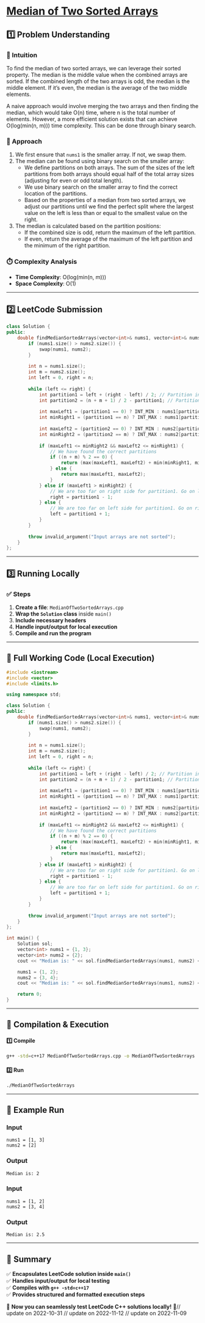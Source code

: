 # **[Median of Two Sorted Arrays](https://leetcode.com/problems/median-of-two-sorted-arrays/description/)**  

## **1️⃣ Problem Understanding**  
### **📌 Intuition**  
To find the median of two sorted arrays, we can leverage their sorted property. The median is the middle value when the combined arrays are sorted. If the combined length of the two arrays is odd, the median is the middle element. If it’s even, the median is the average of the two middle elements.

A naive approach would involve merging the two arrays and then finding the median, which would take O(n) time, where n is the total number of elements. However, a more efficient solution exists that can achieve O(log(min(n, m))) time complexity. This can be done through binary search.

### **🚀 Approach**  
1. We first ensure that `nums1` is the smaller array. If not, we swap them.
2. The median can be found using binary search on the smaller array:
   - We define partitions on both arrays. The sum of the sizes of the left partitions from both arrays should equal half of the total array sizes (adjusting for even or odd total length).
   - We use binary search on the smaller array to find the correct location of the partitions.
   - Based on the properties of a median from two sorted arrays, we adjust our partitions until we find the perfect split where the largest value on the left is less than or equal to the smallest value on the right.
3. The median is calculated based on the partition positions:
   - If the combined size is odd, return the maximum of the left partition.
   - If even, return the average of the maximum of the left partition and the minimum of the right partition.

### **⏱️ Complexity Analysis**  
- **Time Complexity**: O(log(min(n, m)))  
- **Space Complexity**: O(1)  

---  

## **2️⃣ LeetCode Submission**  
```cpp
class Solution {
public:
    double findMedianSortedArrays(vector<int>& nums1, vector<int>& nums2) {
        if (nums1.size() > nums2.size()) {
            swap(nums1, nums2);
        }
        
        int n = nums1.size();
        int m = nums2.size();
        int left = 0, right = n;
        
        while (left <= right) {
            int partition1 = left + (right - left) / 2; // Partition in nums1
            int partition2 = (n + m + 1) / 2 - partition1; // Partition in nums2
            
            int maxLeft1 = (partition1 == 0) ? INT_MIN : nums1[partition1 - 1];
            int minRight1 = (partition1 == n) ? INT_MAX : nums1[partition1];
            
            int maxLeft2 = (partition2 == 0) ? INT_MIN : nums2[partition2 - 1];
            int minRight2 = (partition2 == m) ? INT_MAX : nums2[partition2];
            
            if (maxLeft1 <= minRight2 && maxLeft2 <= minRight1) {
                // We have found the correct partitions
                if ((n + m) % 2 == 0) {
                    return (max(maxLeft1, maxLeft2) + min(minRight1, minRight2)) / 2.0;
                } else {
                    return max(maxLeft1, maxLeft2);
                }
            } else if (maxLeft1 > minRight2) {
                // We are too far on right side for partition1. Go on left side.
                right = partition1 - 1;
            } else {
                // We are too far on left side for partition1. Go on right side.
                left = partition1 + 1;
            }
        }
        
        throw invalid_argument("Input arrays are not sorted");
    }
};  
```  

---  

## **3️⃣ Running Locally**  
### **✅ Steps**  
1. **Create a file**: `MedianOfTwoSortedArrays.cpp`  
2. **Wrap the `Solution` class** inside `main()`  
3. **Include necessary headers**  
4. **Handle input/output for local execution**  
5. **Compile and run the program**  

---  

## **📝 Full Working Code (Local Execution)**  
```cpp
#include <iostream>
#include <vector>
#include <limits.h>

using namespace std;

class Solution {
public:
    double findMedianSortedArrays(vector<int>& nums1, vector<int>& nums2) {
        if (nums1.size() > nums2.size()) {
            swap(nums1, nums2);
        }
        
        int n = nums1.size();
        int m = nums2.size();
        int left = 0, right = n;
        
        while (left <= right) {
            int partition1 = left + (right - left) / 2; // Partition in nums1
            int partition2 = (n + m + 1) / 2 - partition1; // Partition in nums2
            
            int maxLeft1 = (partition1 == 0) ? INT_MIN : nums1[partition1 - 1];
            int minRight1 = (partition1 == n) ? INT_MAX : nums1[partition1];
            
            int maxLeft2 = (partition2 == 0) ? INT_MIN : nums2[partition2 - 1];
            int minRight2 = (partition2 == m) ? INT_MAX : nums2[partition2];
            
            if (maxLeft1 <= minRight2 && maxLeft2 <= minRight1) {
                // We have found the correct partitions
                if ((n + m) % 2 == 0) {
                    return (max(maxLeft1, maxLeft2) + min(minRight1, minRight2)) / 2.0;
                } else {
                    return max(maxLeft1, maxLeft2);
                }
            } else if (maxLeft1 > minRight2) {
                // We are too far on right side for partition1. Go on left side.
                right = partition1 - 1;
            } else {
                // We are too far on left side for partition1. Go on right side.
                left = partition1 + 1;
            }
        }
        
        throw invalid_argument("Input arrays are not sorted");
    }
};

int main() {
    Solution sol;
    vector<int> nums1 = {1, 3};
    vector<int> nums2 = {2};
    cout << "Median is: " << sol.findMedianSortedArrays(nums1, nums2) << endl;

    nums1 = {1, 2};
    nums2 = {3, 4};
    cout << "Median is: " << sol.findMedianSortedArrays(nums1, nums2) << endl;

    return 0;
}
```  

---  

## **🔧 Compilation & Execution**  
#### **1️⃣ Compile**  
```bash
g++ -std=c++17 MedianOfTwoSortedArrays.cpp -o MedianOfTwoSortedArrays
```  

#### **2️⃣ Run**  
```bash
./MedianOfTwoSortedArrays
```  

---  

## **🎯 Example Run**  
### **Input**  
```
nums1 = [1, 3]
nums2 = [2]
```  
### **Output**  
```
Median is: 2
```  

### **Input**  
```
nums1 = [1, 2]
nums2 = [3, 4]
```  
### **Output**  
```
Median is: 2.5
```  

---  

## **📌 Summary**  
✅ **Encapsulates LeetCode solution inside `main()`**  
✅ **Handles input/output for local testing**  
✅ **Compiles with `g++ -std=c++17`**  
✅ **Provides structured and formatted execution steps**  

🚀 **Now you can seamlessly test LeetCode C++ solutions locally!** 🚀// update on 2022-10-31
// update on 2022-11-12
// update on 2022-11-09

